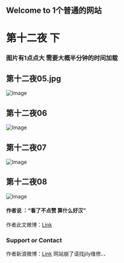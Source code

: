 ## Welcome to 1个普通的网站


# 第十二夜 下

### 图片有1点点大 需要大概半分钟的时间加载

## 第十二夜05.jpg
![Image](https://xiaochengxv-tuchuang.oss-cn-beijing.aliyuncs.com/linshi05.jpg)

## 第十二夜06
![Image](https://xiaochengxv-tuchuang.oss-cn-beijing.aliyuncs.com/linshi06.jpg)

## 第十二夜07
![Image](https://xiaochengxv-tuchuang.oss-cn-beijing.aliyuncs.com/linshi07.jpg)

## 第十二夜08
![Image](https://xiaochengxv-tuchuang.oss-cn-beijing.aliyuncs.com/linshi08.jpg)



#### 作者说 ：“看了不点赞 算什么好汉”
作者此文微博：[Link](https://m.weibo.cn/5804614520/4706854343805184)  


### Support or Contact
作者新浪微博：[Link](https://weibo.com/u/5804614520?profile_ftype=1&is_all=1#_0)
网站崩了请找jily维修、、
